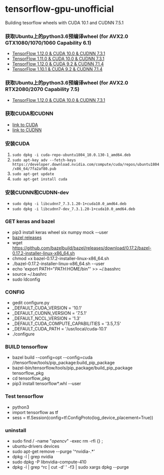 # tensorflow-gpu-unofficial
Building tesorflow wheels with CUDA 10.1 and CUDNN 7.5.1

### 获取Ubuntu上的python3.6预编译wheel (for AVX2.0 GTX1080/1070/1060 Capability 6.1)
* [TensorFlow 1.12.0 & CUDA 10.0 & CUDNN 7.3.1](https://github.com/1996scarlet/tensorflow-gpu-unofficial/blob/master/python-wheel/CUDA-10.0-GTX1080/tensorflow-1.12.0-cp36-cp36m-linux_x86_64.whl)
* [TensorFlow 1.11.0 & CUDA 10.0 & CUDNN 7.3.1](https://github.com/1996scarlet/tensorflow-gpu-unofficial/blob/master/python-wheel/CUDA-10.0-GTX1080/tensorflow-1.11.0-cp36-cp36m-linux_x86_64.whl)
* [TensorFlow 1.12.0 & CUDA 9.2 & CUDNN 7.1.4](https://github.com/1996scarlet/tensorflow-gpu-unofficial/blob/master/python-wheel/CUDA-9.2-GTX1080/tensorflow-1.12.0-cp36-cp36m-linux_x86_64.whl)
* [TensorFlow 1.10.1 & CUDA 9.2 & CUDNN 7.1.4](https://github.com/1996scarlet/tensorflow-gpu-unofficial/blob/master/python-wheel/CUDA-9.2-GTX1080/tensorflow-1.10.1-cp36-cp36m-linux_x86_64.whl)

### 获取Ubuntu上的python3.6预编译wheel (for AVX2.0 RTX2080/2070 Capability 7.5)
* [TensorFlow 1.12.0 & CUDA 10.0 & CUDNN 7.3.1](https://github.com/1996scarlet/tensorflow-gpu-unofficial/blob/master/python-wheel/CUDA-10.0-RTX2080/tensorflow-1.12.0-cp36-cp36m-linux_x86_64.whl)

### 获取CUDA和CUDNN
*  [link to CUDA](https://developer.nvidia.com/cuda-downloads)
*  [link to CUDNN](https://developer.nvidia.com/cudnn)

### 安装CUDA
1. `sudo dpkg -i cuda-repo-ubuntu1804_10.0.130-1_amd64.deb`
2. `sudo apt-key adv --fetch-keys https://developer.download.nvidia.com/compute/cuda/repos/ubuntu1804/x86_64/7fa2af80.pub`
3. `sudo apt-get update`
4. `sudo apt-get install cuda`

### 安装CUDNN和CUDNN-dev
* `sudo dpkg -i libcudnn7_7.3.1.20-1+cuda10.0_amd64.deb`
* `sudo dpkg -i libcudnn7-dev_7.3.1.20-1+cuda10.0_amd64.deb`

### GET keras and bazel
* pip3 install keras wheel six numpy mock --user
* [bazel releases](https://github.com/bazelbuild/bazel/releases)
* wget https://github.com/bazelbuild/bazel/releases/download/0.17.2/bazel-0.17.2-installer-linux-x86_64.sh
* chmod +x bazel-0.17.2-installer-linux-x86_64.sh
* ./bazel-0.17.2-installer-linux-x86_64.sh --user
* echo 'export PATH="$PATH:$HOME/bin"' >> ~/.basshrc
* source ~/.bashrc
* sudo ldconfig

### CONFIG
* gedit configure.py
* _DEFAULT_CUDA_VERSION = '10.1'
* _DEFAULT_CUDNN_VERSION = '7.5.1'
* _DEFAULT_NCCL_VERSION = '1.3'
* _DEFAULT_CUDA_COMPUTE_CAPABILITIES = '3.5,7.5'
* _DEFAULT_CUDA_PATH = '/usr/local/cuda-10.1'
* ./configure

### BUILD tensorflow
* bazel build --config=opt --config=cuda //tensorflow/tools/pip_package:build_pip_package
* bazel-bin/tensorflow/tools/pip_package/build_pip_package tensorflow_pkg
* cd tensorflow_pkg
* pip3 install tensorflow*.whl --user

### Test tensorflow
* python3
* import tensorflow as tf
* sess = tf.Session(config=tf.ConfigProto(log_device_placement=True))

### uninstall
* sudo find / -name "*opencv*" -exec rm -rfi {} \;
* ubuntu-drivers devices
* sudo apt-get remove --purge '^nvidia-.*'
* dpkg -l | grep nvidia
* sudo dpkg -P libnvidia-compute-410
* dpkg -l | grep ^rc | cut -d' ' -f3 | sudo xargs dpkg --purge
